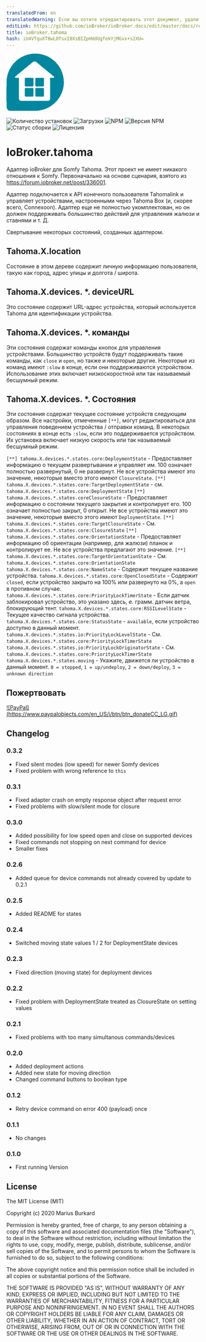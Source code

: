 ```yaml
---
translatedFrom: en
translatedWarning: Если вы хотите отредактировать этот документ, удалите поле «translationFrom», в противном случае этот документ будет снова автоматически переведен
editLink: https://github.com/ioBroker/ioBroker.docs/edit/master/docs/ru/adapterref/iobroker.tahoma/README.md
title: ioBroker.tahoma
hash: iU4VTquXT8wLOTsxI8XsBIZpHUdUgfekYjMGvx+s2XU=
---
```

![логотип](../../../en/adapterref/iobroker.tahoma/admin/tahoma.png)

![Количество установок](http://iobroker.live/badges/tahoma-installed.svg)
![Загрузки](https://img.shields.io/npm/dm/iobroker.tahoma.svg)
![NPM](https://nodei.co/npm/iobroker.tahoma.png?downloads=true)
![Версия NPM](https://img.shields.io/npm/v/iobroker.tahoma.svg)
![Статус сборки](https://travis-ci.org/StrathCole/ioBroker.tahoma.svg?branch=master)
![Лицензия](https://img.shields.io/badge/license-MIT-blue.svg?style=flat)

# IoBroker.tahoma
Адаптер ioBroker для Somfy Tahoma. Этот проект не имеет никакого отношения к Somfy. Первоначально на основе сценария, взятого из https://forum.iobroker.net/post/336001.

Адаптер подключается к API конечного пользователя Tahomalink и управляет устройствами, настроенными через Tahoma Box (и, скорее всего, Connexoon).
Адаптер еще не полностью укомплектован, но он должен поддерживать большинство действий для управления жалюзи и ставнями и т. Д.

Свертывание некоторых состояний, созданных адаптером.

## Tahoma.X.location
Состояние в этом дереве содержит личную информацию пользователя, такую как город, адрес улицы и долгота / широта.

## Tahoma.X.devices. *. deviceURL
Это состояние содержит URL-адрес устройства, который используется Tahoma для идентификации устройства.

## Tahoma.X.devices. *. команды
Эти состояния содержат команды кнопок для управления устройствами. Большинство устройств будут поддерживать такие команды, как `close` и `open`, но также и некоторые другие.
Некоторые из команд имеют `:slow` в конце, если они поддерживаются устройством. Использование этих включает низкоскоростной или так называемый бесшумный режим.

## Tahoma.X.devices. *. Состояния
Эти состояния содержат текущее состояние устройств следующим образом. Все настройки, отмеченные `[**]`, могут редактироваться для управления поведением устройства / отправки команд.
В некоторых состояниях в конце есть `:slow`, если это поддерживается устройством. Их установка включает низкую скорость или так называемый бесшумный режим.

`[**] tahoma.X.devices.*.states.core:DeploymentState` - Предоставляет информацию о текущем развертывании и управляет им. 100 означает полностью развернутый, 0 не развернут. Не все устройства имеют это значение, некоторые вместо этого имеют `ClosureState`.
`[**] tahoma.X.devices.*.states.core:TargetDeploymentState` - см. `tahoma.X.devices.*.states.core:DeploymentState` `[**] tahoma.X.devices.*.states.coreClosureState` - Предоставляет информацию о состоянии текущего закрытия и контролирует его. 100 означает полностью закрыт, 0 открыт. Не все устройства имеют это значение, некоторые вместо этого имеют `DeploymentState`.
`[**] tahoma.X.devices.*.states.core:TargetClosureState` - См. `tahoma.X.devices.*.states.core:ClosureState` `[**] tahoma.X.devices.*.states.core:OrientationState` - Предоставляет информацию об ориентации (например, для жалюзи) планок и контролирует ее. Не все устройства предлагают это значение.
`[**] tahoma.X.devices.*.states.core:TargetOrientationState` - См. `tahoma.X.devices.*.states.core:OrientationState` `tahoma.X.devices.*.states.core:NameState` - Содержит текущее название устройства.
`tahoma.X.devices.*.states.core:OpenClosedState` - Содержит `closed`, если устройство закрыто на 100% или развернуто на 0%, а `open` в противном случае.
`tahoma.X.devices.*.states.core:PriorityLockTimerState` - Если датчик заблокировал устройство, это указано здесь, e. грамм. датчик ветра, блокирующий тент.
`tahoma.X.devices.*.states.core:RSSILevelState` - Текущее качество сигнала устройства.
`tahoma.X.devices.*.states.core:StatusState` - `available`, если устройство доступно в данный момент.
`tahoma.X.devices.*.states.io:PriorityLockLevelState` - См. `tahoma.X.devices.*.states.core:PriorityLockTimerState` `tahoma.X.devices.*.states.io:PriorityLockOriginatorState` - См. `tahoma.X.devices.*.states.core:PriorityLockTimerState` `tahoma.X.devices.*.states.moving` - Укажите, движется ли устройство в данный момент. `0 = stopped`, `1 = up/undeploy`, `2 = down/deploy`, `3 = unknown direction`

## Пожертвовать
[![PayPal] (https://www.paypalobjects.com/en_US/i/btn/btn_donateCC_LG.gif)](https://www.paypal.com/cgi-bin/webscr?cmd=_s-xclick&hosted_button_id=SFLJ8HCW9T698&source=url)

## Changelog

### 0.3.2

-  Fixed silent modes (low speed) for newer Somfy devices
-  Fixed problem with wrong reference to `this`

### 0.3.1

-   Fixed adapter crash on empty response object after request error
-   Fixed problems with slow/silent mode for closure

### 0.3.0

-   Added possibility for low speed open and close on supported devices
-   Fixed commands not stopping on next command for device
-   Smaller fixes

### 0.2.6

-   Added queue for device commands not already covered by update to 0.2.1

### 0.2.5

-   Added README for states

### 0.2.4

-   Switched moving state values 1 / 2 for DeploymentState devices

### 0.2.3

-   Fixed direction (moving state) for deployment devices

### 0.2.2

-   Fixed problem with DeploymentState treated as ClosureState on setting values

### 0.2.1

-   Fixed problems with too many simultanous commands/devices

### 0.2.0

-   Added deployment actions
-   Added new state for moving direction
-   Changed command buttons to boolean type

### 0.1.2

-   Retry device command on error 400 (payload) once

### 0.1.1

-   No changes

### 0.1.0

-   First running Version

## License

The MIT License (MIT)

Copyright (c) 2020 Marius Burkard

Permission is hereby granted, free of charge, to any person obtaining a copy
of this software and associated documentation files (the "Software"), to deal
in the Software without restriction, including without limitation the rights
to use, copy, modify, merge, publish, distribute, sublicense, and/or sell
copies of the Software, and to permit persons to whom the Software is
furnished to do so, subject to the following conditions:

The above copyright notice and this permission notice shall be included in
all copies or substantial portions of the Software.

THE SOFTWARE IS PROVIDED "AS IS", WITHOUT WARRANTY OF ANY KIND, EXPRESS OR
IMPLIED, INCLUDING BUT NOT LIMITED TO THE WARRANTIES OF MERCHANTABILITY,
FITNESS FOR A PARTICULAR PURPOSE AND NONINFRINGEMENT. IN NO EVENT SHALL THE
AUTHORS OR COPYRIGHT HOLDERS BE LIABLE FOR ANY CLAIM, DAMAGES OR OTHER
LIABILITY, WHETHER IN AN ACTION OF CONTRACT, TORT OR OTHERWISE, ARISING FROM,
OUT OF OR IN CONNECTION WITH THE SOFTWARE OR THE USE OR OTHER DEALINGS IN
THE SOFTWARE.